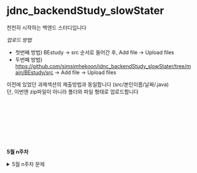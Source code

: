 # jdnc_backendStudy_slowStater
 천천히 시작하는 백엔드 스터디입니다

*업로드 방법*

- 첫번째 방법) BEstudy -> src 순서로 들어간 후, Add file -> Upload files
- 두번째 방법) https://github.com/simsimhekoon/jdnc_backendStudy_slowStater/tree/main/BEstudy/src -> Add file -> Upload files

이전에 있었던 과제섹션의 제출방법과 동일합니다 (src/본인이름/날짜/.java)<br>
단, 이번엔 zip파일이 아니라 폴더와 파일 형태로 업로드합니다

<br><br>
---
<br><br>

**5월 n주차**
<details><summary>5월 n주차 문제</summary>

<details><summary>5/n 문제</summary>

- 백준 알고리즘 : 과제 안내신분?  - 기초 배열 문제
  - https://www.acmicpc.net/problem/5597 

</details>
